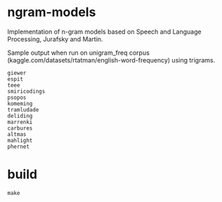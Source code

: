 # ngram-models
Implementation of n-gram models based on Speech and Language Processing, Jurafsky and Martin.

Sample output when run on unigram_freq corpus (kaggle.com/datasets/rtatman/english-word-frequency) using trigrams.
```
giewer
espit
teee
smiricodings
psopos
komeming
tramludade
deliding
marrenki
carbures
altmas
mahlight
phernet

```

# build
`
make
`
